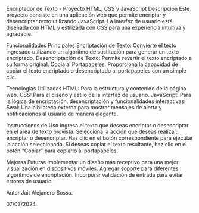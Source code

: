 Encriptador de Texto - Proyecto HTML, CSS y JavaScript
Descripción
Este proyecto consiste en una aplicación web que permite encriptar y desencriptar texto utilizando JavaScript. La interfaz de usuario está diseñada con HTML y estilizada con CSS para una experiencia intuitiva y agradable.

Funcionalidades Principales
Encriptación de Texto: Convierte el texto ingresado utilizando un algoritmo de sustitución para generar un texto encriptado.
Desencriptación de Texto: Permite revertir el texto encriptado a su forma original.
Copia al Portapapeles: Proporciona la capacidad de copiar el texto encriptado o desencriptado al portapapeles con un simple clic.

Tecnologías Utilizadas
HTML: Para la estructura y contenido de la página web.
CSS: Para el diseño y estilo de la interfaz de usuario.
JavaScript: Para la lógica de encriptación, desencriptación y funcionalidades interactivas.
Swal: Una biblioteca externa para mostrar mensajes de alerta y notificaciones al usuario de manera elegante.

Instrucciones de Uso
Ingresa el texto que deseas encriptar o desencriptar en el área de texto provista.
Selecciona la acción que deseas realizar: encriptar o desencriptar.
Haz clic en el botón correspondiente para ejecutar la acción seleccionada.
Si deseas copiar el texto resultante, haz clic en el botón "Copiar" para copiarlo al portapapeles.



Mejoras Futuras
Implementar un diseño más receptivo para una mejor visualización en dispositivos móviles.
Agregar soporte para diferentes algoritmos de encriptación.
Incorporar validación de entrada para evitar errores de usuario.

Autor
Jait Alejandro Sossa.

07/03/2024.

